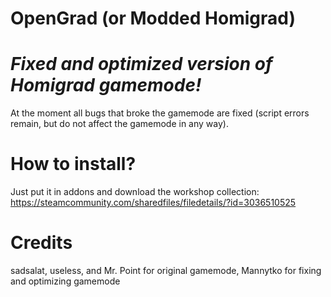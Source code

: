 # OpenGrad (or Modded Homigrad)
# _Fixed and optimized version of Homigrad gamemode!_

At the moment all bugs that broke the gamemode are fixed (script errors remain, but do not affect the gamemode in any way).

# How to install?
Just put it in addons and download the workshop collection:
https://steamcommunity.com/sharedfiles/filedetails/?id=3036510525

# Credits
sadsalat, useless, and Mr. Point for original gamemode,
Mannytko for fixing and optimizing gamemode
